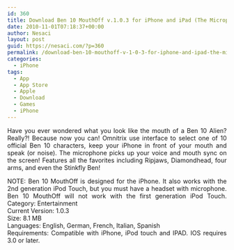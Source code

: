 ```yaml
---
id: 360
title: Download Ben 10 MouthOff v.1.0.3 for iPhone and iPad (The Microphone Picks Up Your Voice And Mouth Sync On The Screen!)
date: 2010-11-01T07:18:37+00:00
author: Nesaci
layout: post
guid: https://nesaci.com/?p=360
permalink: /download-ben-10-mouthoff-v-1-0-3-for-iphone-and-ipad-the-microphone-picks-up-your-voice-and-mouth-sync-on-the-screen/
categories:
  - iPhone
tags:
  - App
  - App Store
  - Apple
  - Download
  - Games
  - iPhone
---
```

<p style="text-align: justify;">
  Have you ever wondered what you look like the mouth of a Ben 10 Alien? Really?! Because now you can! Omnitrix use interface to select one of 10 official Ben 10 characters, keep your iPhone in front of your mouth and speak (or noise). The microphone picks up your voice and mouth sync on the screen! Features all the favorites including Ripjaws, Diamondhead, four arms, and even the Stinkfly Ben!
</p>

<p style="text-align: justify;">
  NOTE: Ben 10 MouthOff is designed for the iPhone. It also works with the 2nd generation iPod Touch, but you must have a headset with microphone. Ben 10 MouthOff will not work with the first generation iPod Touch. Category: Entertainment<br /> Current Version: 1.0.3<br /> Size: 8.1 MB<br /> Languages: English, German, French, Italian, Spanish<br /> Requirements: Compatible with iPhone, iPod touch and IPAD. IOS requires 3.0 or later.
</p>